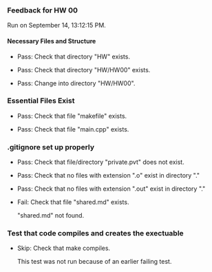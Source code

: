 ### Feedback for HW 00

Run on September 14, 13:12:15 PM.


#### Necessary Files and Structure

+ Pass: Check that directory "HW" exists.

+ Pass: Check that directory "HW/HW00" exists.

+ Pass: Change into directory "HW/HW00".


### Essential Files Exist

+ Pass: Check that file "makefile" exists.

+ Pass: Check that file "main.cpp" exists.


### .gitignore set up properly

+ Pass: Check that file/directory "private.pvt" does not exist.

+ Pass: Check that no files with extension ".o" exist in directory "."

+ Pass: Check that no files with extension ".out" exist in directory "."

+ Fail: Check that file "shared.md" exists.

     "shared.md" not found.


### Test that code compiles and creates the exectuable

+ Skip: Check that make compiles.

  This test was not run because of an earlier failing test.
